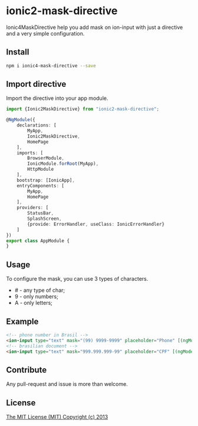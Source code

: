 # ionic2-mask-directive

Ionic4MaskDirective help you add mask on ion-input with just a directive and a very simple configuration.

## Install

```bash
npm i ionic4-mask-directive --save
```

## Import directive

Import the directive into your app module.

```typescript
import {Ionic2MaskDirective} from "ionic2-mask-directive";

@NgModule({
    declarations: [
        MyApp,
        Ionic2MaskDirective,
        HomePage
    ],
    imports: [
        BrowserModule,
        IonicModule.forRoot(MyApp),
        HttpModule
    ],
    bootstrap: [IonicApp],
    entryComponents: [
        MyApp,
        HomePage
    ],
    providers: [
        StatusBar,
        SplashScreen,
        {provide: ErrorHandler, useClass: IonicErrorHandler}        
    ]
})
export class AppModule {
}
```

## Usage

To configure the mask, you can use 3 types of characters.

* \# - any type of char;
* 9 - only numbers;
* A - only letters;

## Example

```html
<!-- phone number in Brasil -->
<ion-input type="text" mask="(99) 9999-9999" placeholder="Phone" [(ngModel)]="user.phone" required></ion-input>
<!-- brasilian document -->
<ion-input type="text" mask="999.999.999-99" placeholder="CPF" [(ngModel)]="user.document" required></ion-input>
```

## Contribute

Any pull-request and issue is more than welcome.

## License

[The MIT License (MIT) Copyright (c) 2013](http://opensource.org/licenses/MIT) 
 